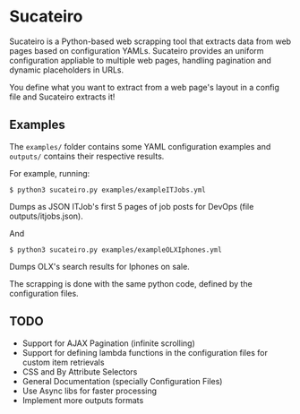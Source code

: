 # Sucateiro

Sucateiro is a Python-based web scrapping tool that extracts data from web pages based on configuration YAMLs. Sucateiro provides an uniform configuration appliable to multiple web pages, handling pagination and dynamic placeholders in URLs.

You define what you want to extract from a web page's layout in a config file and Sucateiro extracts it!

## Examples

The ```examples/``` folder contains some YAML configuration examples and ```outputs/``` contains their respective results.

For example, running:

```
$ python3 sucateiro.py examples/exampleITJobs.yml
```

Dumps as JSON ITJob's first 5 pages of job posts for DevOps (file outputs/itjobs.json).


And

```
$ python3 sucateiro.py examples/exampleOLXIphones.yml
```

Dumps OLX's search results for Iphones on sale.


The scrapping is done with the same python code, defined by the configuration files.

## TODO

- Support for AJAX Pagination (infinite scrolling)
- Support for defining lambda functions in the configuration files for custom item retrievals
- CSS and By Attribute Selectors
- General Documentation (specially Configuration Files)
- Use Async libs for faster processing
- Implement more outputs formats
